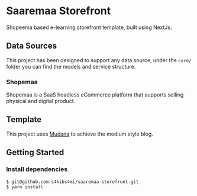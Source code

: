 # Saaremaa Storefront

Shopeema based e-learning storefront template, built using NextJs.

## Data Sources

This project has been designed to support any data source, under the `core/` folder you can find the models and service
structure.

### Shopemaa

Shopemaa is a SaaS headless eCommerce platform that supports selling physical and digital product.

## Template

This project uses [Mudana](https://www.wowthemes.net/mundana-free-html-bootstrap-template/) to achieve the medium style
blog.

## Getting Started

### Install dependencies

```
$ git@github.com:s4kibs4mi/saaremaa-storefront.git
$ yarn install
```
